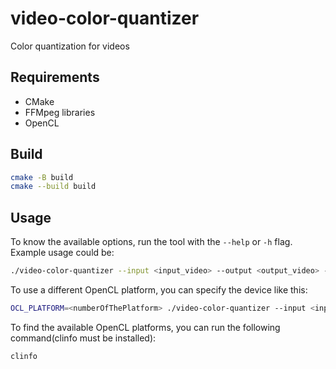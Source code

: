 # video-color-quantizer
Color quantization for videos

## Requirements
- CMake
- FFMpeg libraries
- OpenCL

## Build
```bash
cmake -B build
cmake --build build
```

## Usage
To know the available options, run the tool with the `--help` or `-h` flag. Example usage could be:
```bash
./video-color-quantizer --input <input_video> --output <output_video> --levels <levels_of_quantization>
```

To use a different OpenCL platform, you can specify the device like this:
```bash
OCL_PLATFORM=<numberOfThePlatform> ./video-color-quantizer --input <input_video> --output <output_video> --levels <levels_of_quantization>
```
To find the available OpenCL platforms, you can run the following command(clinfo must be installed):
```bash
clinfo
```